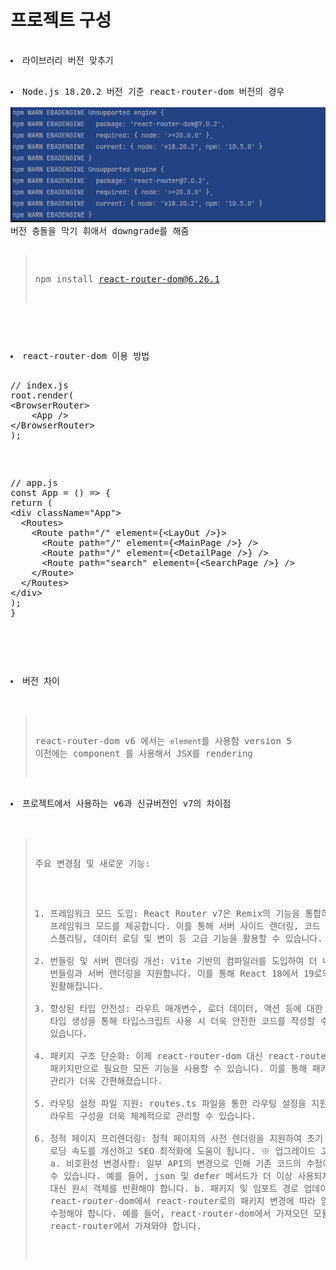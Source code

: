 

<h1>프로젝트 구성</h1>
<pre>
    <li>라이브러리 버전 맞추기</li>
<pre>
<li>Node.js 18.20.2 버전 기준 react-router-dom 버전의 경우</li>
<img src="web/public/README/Version_1.png" alt="" />
버전 충돌을 막기 휘애서 downgrade를 해줌

> npm install react-router-dom@6.26.1
</pre>
<pre>
<li>react-router-dom 이용 방법</li>
<pre>
// index.js
root.render(
&lt;BrowserRouter&gt;
    &lt;App /&gt;
&lt;/BrowserRouter&gt;
);
</pre>

<pre>
// app.js
const App = () => {
return (
&lt;div className="App"&gt;
  &lt;Routes&gt;
    &lt;Route path="/" element={&lt;LayOut /&gt;}&gt;
      &lt;Route path="/" element={&lt;MainPage /&gt;} /&gt;
      &lt;Route path="/" element={&lt;DetailPage /&gt;} /&gt;
      &lt;Route path="search" element={&lt;SearchPage /&gt;} /&gt;
    &lt;/Route&gt;
  &lt;/Routes&gt;
&lt;/div&gt;
);
}
</pre>
</pre>
<pre>
<li>버전 차이</li>

> react-router-dom v6 에서는 `element`를 사용함
version 5 이전에는 component 를 사용해서 JSX를 rendering

<li>프로젝트에서 사용하는 v6과 신규버전인 v7의 차이점</li>

>  주요 변경점 및 새로운 기능:
> 1. 프레임워크 모드 도입:
> React Router v7은 Remix의 기능을 통합하여 프레임워크 모드를 제공합니다.
> 이를 통해 서버 사이드 렌더링, 코드 스플리팅, 데이터 로딩 및 변이 등 고급 기능을 활용할 수 있습니다.
> 2. 번들링 및 서버 렌더링 개선:
> Vite 기반의 컴파일러를 도입하여 더 나은 번들링과 서버 렌더링을 지원합니다.
> 이를 통해 React 18에서 19로의 전환이 원활해집니다.
> 3. 향상된 타입 안전성:
> 라우트 매개변수, 로더 데이터, 액션 등에 대한 타입 생성을 통해 타입스크립트 사용 시
> 더욱 안전한 코드를 작성할 수 있습니다.
> 4. 패키지 구조 단순화:
> 이제 react-router-dom 대신 react-router 패키지만으로 필요한 모든 기능을 사용할 수 있습니다.
> 이를 통해 패키지 관리가 더욱 간편해졌습니다.
> 5. 라우팅 설정 파일 지원:
> routes.ts 파일을 통한 라우팅 설정을 지원하여 라우트 구성을 더욱 체계적으로 관리할 수 있습니다.
> 6. 정적 페이지 프리렌더링:
> 정적 페이지의 사전 렌더링을 지원하여 초기 로딩 속도를 개선하고 SEO 최적화에 도움이 됩니다.
> ※ 업그레이드 고려사항:
> a. 비호환성 변경사항:
>    일부 API의 변경으로 인해 기존 코드의 수정이 필요할 수 있습니다.
>    예를 들어, json 및 defer 메서드가 더 이상 사용되지 않으며, 대신 원시 객체를 반환해야 합니다.
> b. 패키지 및 임포트 경로 업데이트:
>    react-router-dom에서 react-router로의 패키지 변경에 따라 임포트 경로를 수정해야 합니다.
>    예를 들어, react-router-dom에서 가져오던 모듈을 이제 react-router에서 가져와야 합니다.
</pre>
</pre>